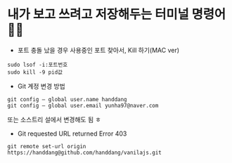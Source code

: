 # 내가 보고 쓰려고 저장해두는 터미널 명령어👩‍💻

+ 포트 충돌 났을 경우 사용중인 포트 찾아서, Kill 하기(MAC ver)
```
sudo lsof -i:포트번호
sudo kill -9 pid값
```

+ Git 계정 변경 방법
```
git config — global user.name handdang
git config — global user.email yunha97@naver.com
```
또는 소스트리 설에서 변경해도 됨 ㅎ

+ Git requested URL returned Error 403 
```
git remote set-url origin https://handdang@github.com/handdang/vanilajs.git
```
